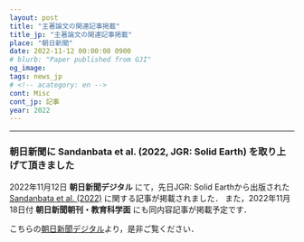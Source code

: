 ```yaml
---
layout: post
title: "主著論文の関連記事掲載"
title_jp: "主著論文の関連記事掲載"
place: "朝日新聞"
date: 2022-11-12 00:00:00 0900
# blurb: "Paper published from GJI"
og_image:
tags: news_jp
# <!-- acategory: en -->
cont: Misc
cont_jp: 記事
year: 2022
---
```



<!-- ![イメージ](../../../../../assets/mypaperimg/SDB+2022.png) -->

---

### 朝日新聞に Sandanbata et al. (2022, JGR: Solid Earth) を取り上げて頂きました
2022年11月12日 **朝日新聞デジタル** にて，先日JGR: Solid Earthから出版された [Sandanbata et al. (2022)](https://osm3dan.github.io/2022/09/12/SDB-JGR.html) に関する記事が掲載されました．
また，2022年11月18日付 **朝日新聞朝刊・教育科学面** にも同内容記事が掲載予定です．

こちらの[朝日新聞デジタル](https://www.asahi.com/articles/ASQC951V7QC9PLBJ003.html?ref=tw_asahi)より，是非ご覧ください．

<!-- ---
**Paper information/論文情報** <br>
*Phase delay of short-period tsunamis in the density-stratified compressible ocean over the elastic Earth* <br>
– Osamu Sandanbata, Shingo Watada, Tung-Cheng Ho, and Kenji Satake
<br>
Link: [Geophysical Journal International](https://doi.org/10.1093/gji/ggab192) -->
